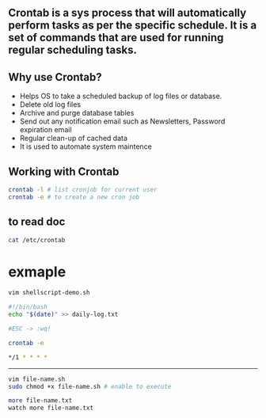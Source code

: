 ## Crontab is a sys process that will automatically perform tasks as per the specific schedule. It is a set of commands that are used for running regular scheduling tasks.

## Why use Crontab?
- Helps OS to take a scheduled backup of log files or database.
- Delete old log files
- Archive and purge database tables
- Send out any notification email such as Newsletters, Password expiration email
- Regular clean-up of cached data
- It is used to automate system maintence 

## Working with Crontab

```bash
crontab -l # list cronjob for current user 
crontab -e # to create a new cron job

```

## to read doc
```bash
cat /etc/crontab 
```

# exmaple
```bash
vim shellscript-demo.sh

#!/bin/bash
echo "$(date)" >> daily-log.txt

#ESC -> :wq!

crontab -e

*/1 * * * *
```
___________________________________________________________

```bash
vim file-name.sh
sudo chmod +x file-name.sh # enable to execute 

more file-name.txt
watch more file-name.txt
```
